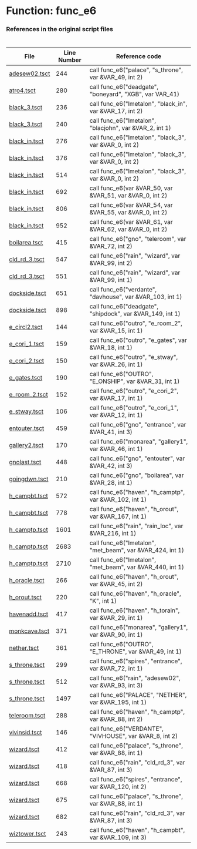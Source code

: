 # Function: func_e6 
### References in the original script files

#

| File | Line Number | Reference code |
| --- | --- | --- |
| [adesew02.tsct](../../../out/adesew02.tsct#L244) | 244 | call func_e6("palace", "s_throne", var &VAR_49, int 2) |
| [atro4.tsct](../../../out/atro4.tsct#L280) | 280 | call func_e6("deadgate", "boneyard", "XGB", var VAR_41) |
| [black_3.tsct](../../../out/black_3.tsct#L236) | 236 | call func_e6("lmetalon", "black_in", var &VAR_17, int 2) |
| [black_3.tsct](../../../out/black_3.tsct#L240) | 240 | call func_e6("lmetalon", "blacjohn", var &VAR_2, int 1) |
| [black_in.tsct](../../../out/black_in.tsct#L276) | 276 | call func_e6("lmetalon", "black_3", var &VAR_0, int 2) |
| [black_in.tsct](../../../out/black_in.tsct#L376) | 376 | call func_e6("lmetalon", "black_3", var &VAR_0, int 2) |
| [black_in.tsct](../../../out/black_in.tsct#L514) | 514 | call func_e6("lmetalon", "black_3", var &VAR_0, int 2) |
| [black_in.tsct](../../../out/black_in.tsct#L692) | 692 | call func_e6(var &VAR_50, var &VAR_51, var &VAR_0, int 2) |
| [black_in.tsct](../../../out/black_in.tsct#L806) | 806 | call func_e6(var &VAR_54, var &VAR_55, var &VAR_0, int 2) |
| [black_in.tsct](../../../out/black_in.tsct#L952) | 952 | call func_e6(var &VAR_61, var &VAR_62, var &VAR_0, int 2) |
| [boilarea.tsct](../../../out/boilarea.tsct#L415) | 415 | call func_e6("gno", "teleroom", var &VAR_72, int 2) |
| [cld_rd_3.tsct](../../../out/cld_rd_3.tsct#L547) | 547 | call func_e6("rain", "wizard", var &VAR_99, int 2) |
| [cld_rd_3.tsct](../../../out/cld_rd_3.tsct#L551) | 551 | call func_e6("rain", "wizard", var &VAR_99, int 1) |
| [dockside.tsct](../../../out/dockside.tsct#L651) | 651 | call func_e6("verdante", "davhouse", var &VAR_103, int 1) |
| [dockside.tsct](../../../out/dockside.tsct#L898) | 898 | call func_e6("deadgate", "shipdock", var &VAR_149, int 1) |
| [e_circl2.tsct](../../../out/e_circl2.tsct#L144) | 144 | call func_e6("outro", "e_room_2", var &VAR_15, int 1) |
| [e_cori_1.tsct](../../../out/e_cori_1.tsct#L159) | 159 | call func_e6("outro", "e_gates", var &VAR_18, int 1) |
| [e_cori_2.tsct](../../../out/e_cori_2.tsct#L150) | 150 | call func_e6("outro", "e_stway", var &VAR_26, int 1) |
| [e_gates.tsct](../../../out/e_gates.tsct#L190) | 190 | call func_e6("OUTRO", "E_ONSHIP", var &VAR_31, int 1) |
| [e_room_2.tsct](../../../out/e_room_2.tsct#L152) | 152 | call func_e6("outro", "e_cori_2", var &VAR_17, int 1) |
| [e_stway.tsct](../../../out/e_stway.tsct#L106) | 106 | call func_e6("outro", "e_cori_1", var &VAR_12, int 1) |
| [entouter.tsct](../../../out/entouter.tsct#L459) | 459 | call func_e6("gno", "entrance", var &VAR_41, int 3) |
| [gallery2.tsct](../../../out/gallery2.tsct#L170) | 170 | call func_e6("monarea", "gallery1", var &VAR_46, int 1) |
| [gnolast.tsct](../../../out/gnolast.tsct#L448) | 448 | call func_e6("gno", "entouter", var &VAR_42, int 3) |
| [goingdwn.tsct](../../../out/goingdwn.tsct#L210) | 210 | call func_e6("gno", "boilarea", var &VAR_28, int 1) |
| [h_campbt.tsct](../../../out/h_campbt.tsct#L572) | 572 | call func_e6("haven", "h_camptp", var &VAR_102, int 1) |
| [h_campbt.tsct](../../../out/h_campbt.tsct#L778) | 778 | call func_e6("haven", "h_orout", var &VAR_167, int 1) |
| [h_camptp.tsct](../../../out/h_camptp.tsct#L1601) | 1601 | call func_e6("rain", "rain_loc", var &VAR_216, int 1) |
| [h_camptp.tsct](../../../out/h_camptp.tsct#L2683) | 2683 | call func_e6("lmetalon", "met_beam", var &VAR_424, int 1) |
| [h_camptp.tsct](../../../out/h_camptp.tsct#L2710) | 2710 | call func_e6("lmetalon", "met_beam", var &VAR_440, int 1) |
| [h_oracle.tsct](../../../out/h_oracle.tsct#L266) | 266 | call func_e6("haven", "h_orout", var &VAR_45, int 2) |
| [h_orout.tsct](../../../out/h_orout.tsct#L220) | 220 | call func_e6("haven", "h_oracle", "K", int 1) |
| [havenadd.tsct](../../../out/havenadd.tsct#L417) | 417 | call func_e6("haven", "h_torain", var &VAR_29, int 1) |
| [monkcave.tsct](../../../out/monkcave.tsct#L371) | 371 | call func_e6("monarea", "gallery1", var &VAR_90, int 1) |
| [nether.tsct](../../../out/nether.tsct#L361) | 361 | call func_e6("OUTRO", "E_THRONE", var &VAR_49, int 1) |
| [s_throne.tsct](../../../out/s_throne.tsct#L299) | 299 | call func_e6("spires", "entrance", var &VAR_72, int 1) |
| [s_throne.tsct](../../../out/s_throne.tsct#L512) | 512 | call func_e6("rain", "adesew02", var &VAR_93, int 3) |
| [s_throne.tsct](../../../out/s_throne.tsct#L1497) | 1497 | call func_e6("PALACE", "NETHER", var &VAR_195, int 1) |
| [teleroom.tsct](../../../out/teleroom.tsct#L288) | 288 | call func_e6("haven", "h_camptp", var &VAR_88, int 2) |
| [vivinsid.tsct](../../../out/vivinsid.tsct#L146) | 146 | call func_e6("VERDANTE", "VIVHOUSE", var &VAR_8, int 2) |
| [wizard.tsct](../../../out/wizard.tsct#L412) | 412 | call func_e6("palace", "s_throne", var &VAR_88, int 1) |
| [wizard.tsct](../../../out/wizard.tsct#L418) | 418 | call func_e6("rain", "cld_rd_3", var &VAR_87, int 3) |
| [wizard.tsct](../../../out/wizard.tsct#L668) | 668 | call func_e6("spires", "entrance", var &VAR_120, int 2) |
| [wizard.tsct](../../../out/wizard.tsct#L675) | 675 | call func_e6("palace", "s_throne", var &VAR_88, int 1) |
| [wizard.tsct](../../../out/wizard.tsct#L682) | 682 | call func_e6("rain", "cld_rd_3", var &VAR_87, int 3) |
| [wiztower.tsct](../../../out/wiztower.tsct#L243) | 243 | call func_e6("haven", "h_campbt", var &VAR_109, int 3) |
